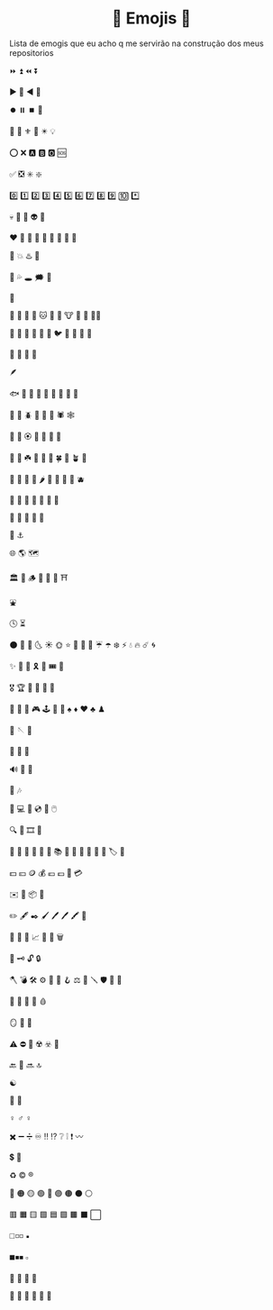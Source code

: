 <h1 align="center">🦋 Emojis 🦋</h1>

<p>Lista de emogis que eu acho q me servirão na construção dos meus repositorios</p>

<p>⏩ ⏫ ⏪ ⏬</p>

<p>▶️ 🔼 ◀️ 🔽</p>

<p>⏺️ ⏸️ ⏹️ 📶</p>

<p>🔆 👑 ⚜️ 🔱 ✴️ 💡</p>

<p>⭕ ❌ 🅰️ 🅱️ 🅾️ 🆘</p>

<p>✅ ❎ ✳️ ❇️</p>

<p>0️⃣ 1️⃣ 2️⃣ 3️⃣ 4️⃣ 5️⃣ 6️⃣ 7️⃣ 8️⃣ 9️⃣ 🔟 *️⃣</p>

<p>💀 💩 👻 👽 🤡</p>

<p>❤️ 🧡 💛 💚 💙 💜 🤎 🖤 🤍</p>

<p>💢 💥 ♨️ 🛑</p>

<p>💫 💦 🕳️ 🗯️ 🦴 </p>

<p>🧠</p>

<p>🦊 🦝 🐺 🐶 🐱 🦁 🐯 🐮 🐷 🐼 🐻‍❄️</p>

<p>🦄 🐧 🦉 🦩 🦜 🦚 🐦 🐤 🐔 🐣 🐥</p>

<p>🐸 🐲 🐢 🦖</p>

<p>🪶 </p>

<p>🐟 🐠 🐳 🐡 🐙 🐬 🦀 🦑 🦞</p>

<p>🦋 🐛 🪲 🐞 🐝 🐌 🕷️ 🕸️</p>

<p>🌸 💮 🏵️ 🌷 🌺 🌼 🌻</p>

<p>🌱 🌵 ☘️ 🍁 🍃 🍄 🍀 🍂 🪴 🌿</p>

<p>🥝 🍅 🍓 🍇 🌶️ 🥦 🌰 🥜 🥕 🫐</p>


<p>🍙 🍘 🍜 🍤 🍥 🥟 🍡</p>


<p>🧁 🍧 🍪 🍫 🍭</p>

<p>🧊 ⚓</p>

<p>🌐 🌎 🗺️</p>

<p>🏛️ 🧱 🪵 🗼 🗽 🏯 ⛩️</p>

<p>⛲</p>

<p>🕓 ⏳</p>

<p>🌑 🌚 🌛 🌜 ☀️ 🌞 ⭐ 🌟 🌈 🌂 ☔ ☂️ ❄️ ⚡ 💧 🔥 ☄️ 🌀</p>

<p>✨ 🧨 🎈 🎗️ 🎀 🎟️ 🧧</p>

<p>🎖️ 🏆 🏅 🥇 🥈 🥉</p>

<p>🎯 🎱 🔮 🎮 🕹️ 🎲 🧩 ♠️ ♦️ ♥️ ♣️ ♟️</p>

<p>🎨 🪡 🧵</p>

<p>👑 💍 💎</p>

<p>🔊 📢 🔔</p>

<p>🎵 🎶</p>

<p>🔋 💻 💾 💿 📀 🖱️</p>

<p>🔍 🔎 🎞️ 🏮</p>

<p>📔 📕 📖 📗 📘 📙 📚 📓 📒 📃 📜 📄 📰 🏷️ 🔖</p>

<p>💵 💴 🪙 💰 💶 💷 💸 💳</p>

<p>✉️ 📨 📦 📩</p>

<p>✏️ 🖋️ ✒️ 🖌️ 🖊️ 🖊 🖍️ 📝</p>

<p>📂 📁 📅 📈 📍 📌 🗑️</p>

<p>🔑  🗝️ 🔓 🔒</p>

<p>🪓 💣 🛠️ ⚙️ 🔗 🧲 🪝 ⚖️ 🧰 🪛 🛡️ 🔩 🔧</p>

<p>🧪 🧬 💉 💊 🩸</p>

<p>🪞 🗿 🧿</p>

<p>⚠️ ⛔ 🚫 ☢️ ☣️ 🔞</p>

<p>🔙 🔄 🔜 🔝</p>

<p>☯️</p>

<p>🔀 🔁</p>

<p>♀️ ♂️ ♀️</p>

<p>✖️ ➖ ➗ ♾️ ‼️ ⁉️ ❔ ❕ ❗ 〰️</p>

<p>💲 💱</p>

<p>♻️ ©️ ®️</p>

<p>🔴 🟠 🟡 🟢 🔵 🟣 🟤 ⚫ ⚪</p>

<p>🟥 🟧 🟨 🟩 🟦 🟪 🟫 ⬛ ⬜</p>

<p>◻️◽◽ ▪️</p>

<p>◼️◾◾ ▫️</p>

<p>🔶 🔸 🔷 🔹</p>

<p>🔺 🔻 🔘 💠 🔳 🔲</p>
